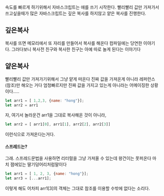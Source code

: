 속도를 빠르게 하기위해서 자바스크립트는 애를 쓰기 시작한다.
빨리빨리 값만 가져가서 쓰고싶을때가 많은 자바스크립트는 깊은 복사를 하지않고 얕은 복사를 진행한다. 



## 깊은복사
복사를 뜨면 메모리에서 또 자리를 만들어서 복사를 해온다
컴파일에는 당연한 이야기다.
그러다보니 복사전 친구와 복사한 친구는 아예 따로 놀게 된다는 이야기다



## 얕은복사
빨리빨리 값만 가져가기위해서 그냥 얕게 떠온다
진짜 값을 가져온게 아니라 레퍼런스(참조)만 해오는 거다
엄청빠르지만 진짜 값을 가지고 있는게 아니라는 어메이징한 상황이다.....

```js
let arr1 = [ 1,2,3, {name: "hong"}];
let arr2 = arr1
```

자, 여기서 놀라운건 arr1을 그대로 복사해온 것이 아니라,

```js
let arr2 = [ arr1[0], arr1[1], arr2[2], arr2[3]]
```

이런식으로 가져온다는거다.


#### 스프레드는?

그래. 스프레드문법을 사용하면 리터럴을 그냥 가져올 수 있는데 왕건이는 못퍼온다
마치 잼에있는 딸기덩어리처럼말이다

```js
let arr1 = [ 1, 2, 3, {name: "hong"}];
let arr3 = [...arr1];
```

이렇게 해도 어차피 arr1[3]의 객체는 그대로 참조를 이용할 수밖에 없다는 소리다.


